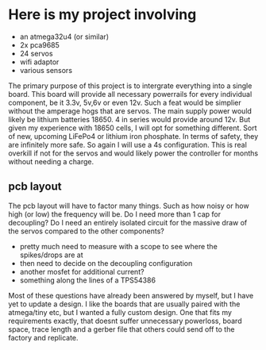 # Here is my project involving 
* an atmega32u4 (or similar)
* 2x pca9685 
* 24 servos
* wifi adaptor
* various sensors


The primary purpose of this project is to intergrate everything into a single board. This board will provide all necessary powerrails for every individual component, be it 3.3v, 5v,6v or even 12v. Such a feat would be simplier without the amperage hogs that are servos. The main supply power would likely be lithium batteries 18650. 4 in series would provide around 12v. But given my experience with 18650 cells, I will opt for something different. Sort of new, upcoming LiFePo4 or lithium iron phosphate. In terms of safety, they are infinitely more safe. So again I will use a 4s configuration. This is real overkill if not for the servos and would likely power the controller for months without needing a charge.

## pcb layout

The pcb layout will have to factor many things. Such as how noisy or how high (or low) the frequency will be. Do I need more than 1 cap for decoupling? Do I need an entirely isolated circuit for the massive draw of the servos compared to the other components?

* pretty much need to measure with a scope to see where the spikes/drops are at
* then need to decide on the decoupling configuration
* another mosfet for additional current?
* something along the lines of a TPS54386

Most of these questions have already been answered by myself, but I have yet to update a design. I like the boards that are usually paired with the atmega/tiny etc, but I wanted a fully custom design. One that fits my requirements exactly, that doesnt suffer unnecessary powerloss, board space, trace length and a gerber file that others could send off to the factory and replicate.
